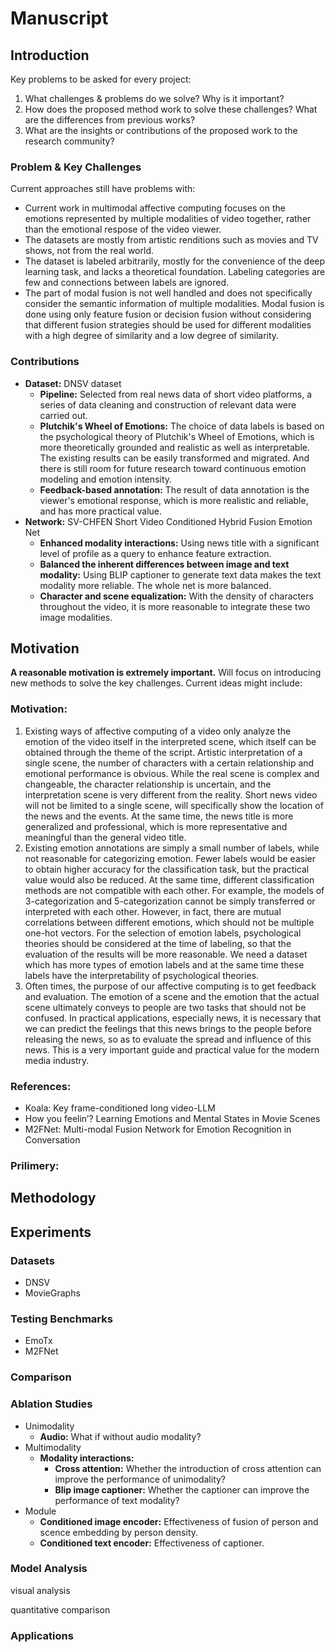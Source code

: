 # Manuscript

## Introduction
Key problems to be asked for every project:
1.  What challenges & problems do we solve? Why is it important?
2.  How does the proposed method work to solve these challenges? What are the differences from previous works?
3. What are the insights or contributions of the proposed work to the research community?
### Problem & Key Challenges
Current approaches still have problems with:
- Current work in multimodal affective computing focuses on the emotions represented by multiple modalities of video together, rather than the emotional respose of the video viewer.
- The datasets are mostly from artistic renditions such as movies and TV shows, not from the real world.
- The dataset is labeled arbitrarily, mostly for the convenience of the deep learning task, and lacks a theoretical foundation. 
  Labeling categories are few and connections between labels are ignored.
- The part of modal fusion is not well handled and does not specifically consider the semantic information of multiple modalities. 
  Modal fusion is done using only feature fusion or decision fusion without considering that different fusion strategies should be used for different modalities with a high degree of similarity and a low degree of similarity.
### Contributions
- **Dataset:** DNSV dataset
  - **Pipeline:** 
    Selected from real news data of short video platforms, a series of data cleaning and construction of relevant data were carried out.
  - **Plutchik's Wheel of Emotions:** 
    The choice of data labels is based on the psychological theory of Plutchik's Wheel of Emotions, which is more theoretically grounded and realistic as well as interpretable. 
    The existing results can be easily transformed and migrated. 
    And there is still room for future research toward continuous emotion modeling and emotion intensity.
  - **Feedback-based annotation:** 
    The result of data annotation is the viewer's emotional response, which is more realistic and reliable, and has more practical value.
- **Network:** SV-CHFEN Short Video Conditioned Hybrid Fusion Emotion Net
  - **Enhanced modality interactions:** 
    Using news title with a significant level of profile as a query to enhance feature extraction.
  - **Balanced the inherent differences between image and text modality:** 
    Using BLIP captioner to generate text data makes the text modality more reliable. The whole net is more balanced.
  - **Character and scene equalization:** 
    With the density of characters throughout the video, it is more reasonable to integrate these two image modalities.

## Motivation
**A reasonable motivation is extremely important.**
Will focus on introducing new methods to solve the key challenges. Current ideas might include:
### Motivation:
1. Existing ways of affective computing of a video only analyze the emotion of the video itself in the interpreted scene, which itself can be obtained through the theme of the script. 
   Artistic interpretation of a single scene, the number of characters with a certain relationship and emotional performance is obvious. 
   While the real scene is complex and changeable, the character relationship is uncertain, and the interpretation scene is very different from the reality. 
   Short news video will not be limited to a single scene, will specifically show the location of the news and the events. 
   At the same time, the news title is more generalized and professional, which is more representative and meaningful than the general video title.
2. Existing emotion annotations are simply a small number of labels, while not reasonable for categorizing emotion. 
   Fewer labels would be easier to obtain higher accuracy for the classification task, but the practical value would also be reduced. 
   At the same time, different classification methods are not compatible with each other. 
   For example, the models of 3-categorization and 5-categorization cannot be simply transferred or interpreted with each other. 
   However, in fact, there are mutual correlations between different emotions, which should not be multiple one-hot vectors. 
   For the selection of emotion labels, psychological theories should be considered at the time of labeling, so that the evaluation of the results will be more reasonable. 
   We need a dataset which has more types of emotion labels and at the same time these labels have the interpretability of psychological theories.
3. Often times, the purpose of our affective computing is to get feedback and evaluation. 
   The emotion of a scene and the emotion that the actual scene ultimately conveys to people are two tasks that should not be confused. 
   In practical applications, especially news, it is necessary that we can predict the feelings that this news brings to the people before releasing the news, so as to evaluate the spread and influence of this news. 
   This is a very important guide and practical value for the modern media industry.
### References:
- Koala: Key frame-conditioned long video-LLM
- How you feelin’? Learning Emotions and Mental States in Movie Scenes
- M2FNet: Multi-modal Fusion Network for Emotion Recognition in Conversation
### Prilimery:


## Methodology


## Experiments
### Datasets
- DNSV
- MovieGraphs
### Testing Benchmarks
- EmoTx
- M2FNet
### Comparison

### Ablation Studies
- Unimodality
  - **Audio:** What if without audio modality?
- Multimodality
  - **Modality interactions:**
    - **Cross attention:** 
      Whether the introduction of cross attention can improve the performance of unimodality?
    - **Blip image captioner:** 
      Whether the captioner can improve the performance of text modality?
- Module
  - **Conditioned image encoder:**
    Effectiveness of fusion of person and scence embedding by person density.
  - **Conditioned text encoder:**
    Effectiveness of captioner.
### Model Analysis
visual analysis

quantitative comparison

### Applications

